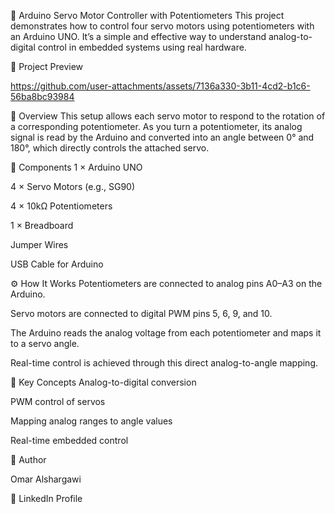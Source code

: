 🔧 Arduino Servo Motor Controller with Potentiometers
This project demonstrates how to control four servo motors using potentiometers with an Arduino UNO. It’s a simple and effective way to understand analog-to-digital control in embedded systems using real hardware.

🎥 Project Preview


https://github.com/user-attachments/assets/7136a330-3b11-4cd2-b1c6-56ba8bc93984


🎯 Overview
This setup allows each servo motor to respond to the rotation of a corresponding potentiometer. As you turn a potentiometer, its analog signal is read by the Arduino and converted into an angle between 0° and 180°, which directly controls the attached servo.

🧰 Components
1 × Arduino UNO

4 × Servo Motors (e.g., SG90)

4 × 10kΩ Potentiometers

1 × Breadboard

Jumper Wires

USB Cable for Arduino

⚙️ How It Works
Potentiometers are connected to analog pins A0–A3 on the Arduino.

Servo motors are connected to digital PWM pins 5, 6, 9, and 10.

The Arduino reads the analog voltage from each potentiometer and maps it to a servo angle.

Real-time control is achieved through this direct analog-to-angle mapping.

🧠 Key Concepts
Analog-to-digital conversion

PWM control of servos

Mapping analog ranges to angle values

Real-time embedded control

👤 Author

Omar Alshargawi

🔗 LinkedIn Profile
